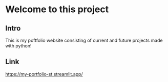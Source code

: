 # Welcome to this project
## Intro
This is my poftfolio website consisting of current and future projects made with python!

## Link
https://my-portfolio-st.streamlit.app/
